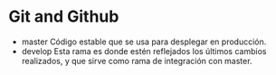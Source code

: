 
# Git and Github

- master
Código estable que se usa para desplegar en producción.
- develop
Esta rama es donde estén reflejados los últimos cambios realizados, y que sirve como rama de integración con master.
